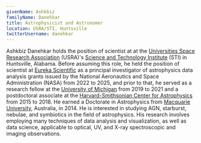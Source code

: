 ```yaml
---
givenName: Ashkbiz
familyName: Danehkar
title: Astrophysicist and Astronomer
location: USRA/STI, Huntsville
twitterUsername: danehkar
---
```


Ashkbiz Danehkar holds the position of scientist at at the [Universities Space Research Association](https://www.usra.edu/) (USRA)'s [Science and Technology Institute](https://sti.usra.edu/) (STI) in Huntsville, Alabama. Before assuming this role, he held the position of scientist at [Eureka Scientific](https://www.eurekasci.com/) as a principal investigator of astrophysics data analysis grants issued by the National Aeronautics and Space Administration (NASA) from 2022 to 2025, and prior to that, he served as a research fellow at the [University of Michigan](https://umich.edu/) from 2019 to 2021 and a postdoctoral associate at the [Harvard-Smithsonian Center for Astrophysics](https://www.cfa.harvard.edu/) from 2015 to 2018. He earned a Doctorate in Astrophysics from [Macquarie University](https://www.mq.edu.au/), Australia, in 2014. He is interested in studying AGN, starburst, nebulae, and symbiotics in the field of astrophysics. His research involves employing many techniques of data analysis and visualization, as well as data science, applicable to optical, UV, and X-ray spectroscopic and imaging observations.
